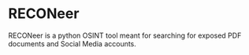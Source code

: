 # RECONeer
RECONeer is a python OSINT tool meant for searching for exposed PDF documents and Social Media accounts.
